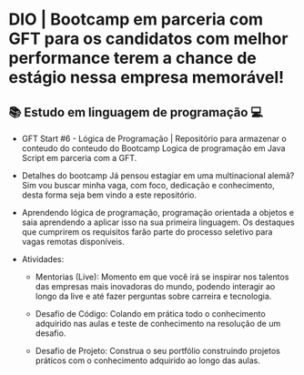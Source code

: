# DIO | Bootcamp em parceria com GFT para os candidatos com melhor performance terem a chance de estágio nessa empresa memorável!

## 📚 Estudo em linguagem de programação 💻 

- GFT Start #6 - Lógica de Programação | Repositório para armazenar o conteudo do conteudo do Bootcamp Logica de programação em Java Script em parceria com a GFT.

- Detalhes do bootcamp
Já pensou estagiar em uma multinacional alemã? Sim vou buscar minha vaga, com foco, dedicação e conhecimento, desta forma seja bem vindo a este repositório.

- Aprendendo lógica de programação, programação orientada a objetos e saia aprendendo a aplicar isso na sua primeira linguagem. Os destaques que cumprirem os requisitos farão parte do processo seletivo para vagas remotas disponíveis.


- Atividades:
  * Mentorias (Live): Momento em que você irá se inspirar nos talentos das empresas mais inovadoras do mundo, podendo interagir ao longo da live e até fazer perguntas sobre carreira e tecnologia.

  * Desafio de Código: Colando em prática todo o conhecimento adquirido nas aulas e teste de conhecimento na resolução de um desafio.

  * Desafio de Projeto: Construa o seu portfólio construindo projetos práticos com o conhecimento adquirido ao longo das aulas.
